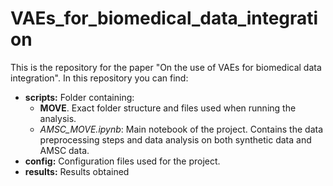 # VAEs_for_biomedical_data_integration

This is the repository for the paper "On the use of VAEs for biomedical data integration". In this repository you can find:
- **scripts:** Folder containing:
  - **MOVE**. Exact folder structure and files used when running the analysis.
  - *AMSC_MOVE.ipynb*: Main notebook of the project. Contains the data preprocessing steps and data analysis on both synthetic data and AMSC data.
- **config:** Configuration files used for the project.
- **results:** Results obtained 


